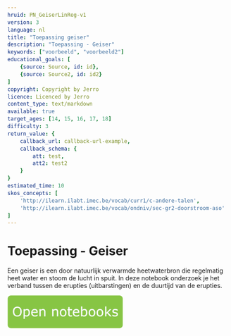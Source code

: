 ```yaml
---
hruid: PN_GeiserLinReg-v1
version: 3
language: nl
title: "Toepassing geiser"
description: "Toepassing - Geiser"
keywords: ["voorbeeld", "voorbeeld2"]
educational_goals: [
    {source: Source, id: id}, 
    {source: Source2, id: id2}
]
copyright: Copyright by Jerro
licence: Licenced by Jerro
content_type: text/markdown
available: true
target_ages: [14, 15, 16, 17, 18]
difficulty: 3
return_value: {
    callback_url: callback-url-example,
    callback_schema: {
        att: test,
        att2: test2
    }
}
estimated_time: 10
skos_concepts: [
    'http://ilearn.ilabt.imec.be/vocab/curr1/c-andere-talen', 
    'http://ilearn.ilabt.imec.be/vocab/ondniv/sec-gr2-doorstroom-aso'
]
---
```


# Toepassing - Geiser
Een geiser is een door natuurlijk verwarmde heetwaterbron die regelmatig heet water en stoom de lucht in spuit.
In deze notebook onderzoek je het verband tussen de erupties (uitbarstingen) en de duurtijd van de erupties.

[![](embed/Knop.png "Knop")](https://kiks.ilabt.imec.be/jupyterhub/?id=0311 "Notebooks Oefenen met Data")

